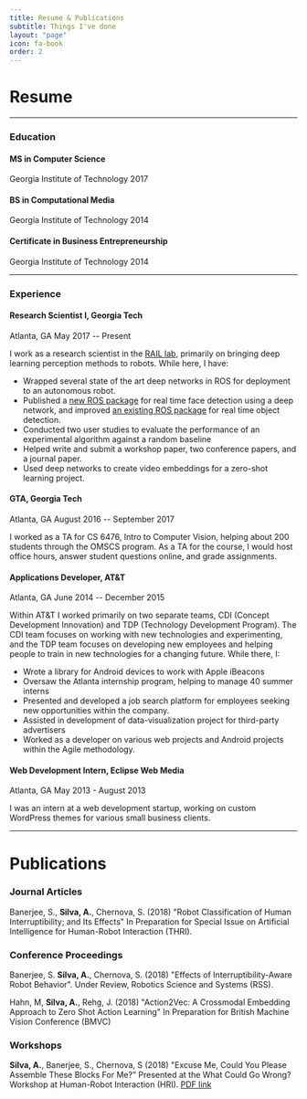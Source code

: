 ```yaml
---
title: Resume & Publications
subtitle: Things I've done
layout: "page"
icon: fa-book
order: 2
---
```


# Resume
***
### Education
#### MS in Computer Science
Georgia Institute of Technology
2017
#### BS in Computational Media
Georgia Institute of Technology
2014
#### Certificate in Business Entrepreneurship
Georgia Institute of Technology
2014
***
### Experience
#### Research Scientist I, Georgia Tech
Atlanta, GA
May 2017 -- Present

I work as a research scientist in the [RAIL lab](http://www.rail.gatech.edu), primarily on bringing deep learning perception methods to robots. While here, I have:

* Wrapped several state of the art deep networks in ROS for deployment to an autonomous robot.
* Published a [new ROS package](http://wiki.ros.org/rail_face_detector) for real time face detection using a deep network, and improved [an existing ROS package](http://wiki.ros.org/rail_object_detector) for real time object detection.
* Conducted two user studies to evaluate the performance of an experimental algorithm against a random baseline
* Helped write and submit a workshop paper, two conference papers, and a journal paper.
* Used deep networks to create video embeddings for a zero-shot learning project.

#### GTA, Georgia Tech
Atlanta, GA
August 2016 -- September 2017

I worked as a TA for CS 6476, Intro to Computer Vision, helping about 200 students through the OMSCS program. As a TA for the course, I would host office hours, answer student questions online, and grade assignments.

#### Applications Developer, AT&T
Atlanta, GA
June 2014 -- December 2015

Within AT&T I worked primarily on two separate teams, CDI (Concept Development Innovation) and TDP (Technology Development Program). The CDI team focuses on working with new technologies and experimenting, and the TDP team focuses on developing new employees and helping people to train in new technologies for a changing future. While there, I:

* Wrote a library for Android devices to work with Apple iBeacons
* Oversaw the Atlanta internship program, helping to manage 40 summer interns
* Presented and developed a job search platform for employees seeking new opportunities within the company.
* Assisted in development of data-visualization project for third-party advertisers
* Worked as a developer on various web projects and Android projects within the Agile methodology.

#### Web Development Intern, Eclipse Web Media
Atlanta, GA
May 2013 - August 2013

I was an intern at a web development startup, working on custom WordPress themes for various small business clients.

***

# Publications

### Journal Articles

Banerjee, S., **Silva, A.**, Chernova, S. (2018) "Robot Classification of Human Interruptibility; and Its Effects" In Preparation for Special Issue on Artificial Intelligence for Human-Robot Interaction (THRI).

### Conference Proceedings

Banerjee, S. **Silva, A.**, Chernova, S. (2018) "Effects of Interruptibility-Aware Robot Behavior". Under Review, Robotics Science and Systems (RSS).

Hahn, M, **Silva, A.**, Rehg, J. (2018) "Action2Vec: A Crossmodal Embedding Approach to Zero Shot Action Learning" In Preparation for British Machine Vision Conference (BMVC)

### Workshops

**Silva, A.**, Banerjee, S., Chernova, S (2018) "Excuse Me, Could You Please Assemble These Blocks For Me?" Presented at the What Could Go Wrong? Workshop at Human-Robot Interaction (HRI). [PDF link](assets/pdfs/hri-2018-interruptibility.pdf)

